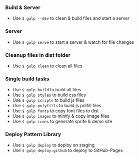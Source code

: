 ### Build & Server
- Use ```$ gulp --dev``` to clean & build files and start a server

### Server
- Use ```$ gulp serve``` to start a server & watch for file changes


### Cleanup files in dist folder
- Use ```$ gulp clean``` to clean all files

### Single build tasks
- Use ```$ gulp build``` to build all files
- Use ```$ gulp styles``` to build css files
- Use ```$ gulp scripts``` to build js files
- Use ```$ gulp polyfills``` to build js polfill files
- Use ```$ gulp fonts``` to copy font files to dist
- Use ```$ gulp images``` to minify & copy image files
- Use ```$ gulp icons``` to generate sprite & demo site

### Deploy Pattern Library
- Use ```$ gulp deploy``` to deploy on staging
- Use ```$ gulp deploy:github``` to deploy to GitHub-Pages
